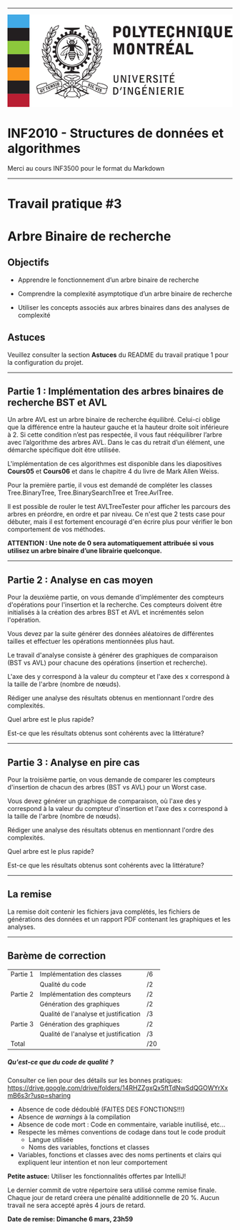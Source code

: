 ------------------------------------------------------------------------

![](resources/logo_poly.png)
<td><h1>INF2010 - Structures de données et algorithmes</h1></td>

Merci au cours INF3500 pour le format du Markdown

------------------------------------------------------------------------

Travail pratique \#3
====================

Arbre Binaire de recherche
=============================================================

Objectifs
---------
* Apprendre le fonctionnement d’un arbre binaire de recherche

* Comprendre la complexité asymptotique d’un arbre binaire de recherche

* Utiliser les concepts associés aux arbres binaires dans des analyses de complexité

Astuces
-------
Veuillez consulter la section **Astuces** du README du travail pratique 1 pour la configuration du projet.

------------------------------------------------------------------------

Partie 1 : Implémentation des arbres binaires de recherche BST et AVL
---------------
Un arbre AVL est un arbre binaire de recherche équilibré. Celui-ci oblige que la différence entre la hauteur gauche et la hauteur droite soit inférieure à 2. Si cette condition n’est pas respectée, il vous faut rééquilibrer l’arbre avec l’algorithme des arbres AVL. Dans le cas du retrait d’un élément, une démarche spécifique doit être utilisée.

L'implémentation de ces algorithmes est disponible dans les diapositives **Cours05** et **Cours06** et dans le chapitre 4 du livre de Mark Allen Weiss.

Pour la première partie, il vous est demandé de compléter les classes Tree.BinaryTree, Tree.BinarySearchTree et Tree.AvlTree.

Il est possible de rouler le test AVLTreeTester pour afficher les parcours des arbres en préordre, en ordre et par niveau. Ce n'est que 2 tests case pour débuter, mais il est fortement encouragé d'en écrire plus pour vérifier le bon comportement de vos méthodes.

**ATTENTION : Une note de 0 sera automatiquement attribuée si vous utilisez un arbre binaire d’une librairie quelconque.**

------------------------------------------------------------------------

Partie 2 : Analyse en cas moyen
---------------
Pour la deuxième partie, on vous demande d'implémenter des compteurs d'opérations pour l'insertion et la recherche. Ces compteurs doivent être initialisés à la création des arbres BST et AVL et incrémentés selon l'opération. 

Vous devez par la suite générer des données aléatoires de différentes tailles et effectuer les opérations mentionnées plus haut.

Le travail d'analyse consiste à générer des graphiques de comparaison (BST vs AVL) pour chacune des opérations (insertion et recherche).

L'axe des y correspond à la valeur du compteur et l'axe des x correspond à la taille de l'arbre (nombre de nœuds).

Rédiger une analyse des résultats obtenus en mentionnant l'ordre des complexités.

Quel arbre est le plus rapide? 

Est-ce que les résultats obtenus sont cohérents avec la littérature?

------------------------------------------------------------------------

Partie 3 : Analyse en pire cas
---------------
Pour la troisième partie, on vous demande de comparer les compteurs d'insertion de chacun des arbres (BST vs AVL) pour un Worst case.

Vous devez générer un graphique de comparaison, où l'axe des y correspond à la valeur du compteur d'insertion et l'axe des x correspond à la taille de l'arbre (nombre de nœuds).

Rédiger une analyse des résultats obtenus en mentionnant l'ordre des complexités.

Quel arbre est le plus rapide? 

Est-ce que les résultats obtenus sont cohérents avec la littérature?

------------------------------------------------------------------------

La remise
---------------
La remise doit contenir les fichiers java complétés, les fichiers de générations des données et un rapport PDF contenant les graphiques et les analyses.

------------------------------------------------------------------------

Barème de correction
--------------------

||||
|-----------------|------------------------------------------|-----|
| Partie 1        | Implémentation des classes               | /6  |
|                 | Qualité du code                          | /2  |
| Partie 2        | Implémentation des compteurs             | /2  |
|                 | Génération des graphiques                | /2  |
|                 | Qualité de l'analyse et justification    | /3  |
| Partie 3        | Génération des graphiques                | /2  |
|                 | Qualité de l'analyse et justification    | /3  |
| Total           |                                          | /20 |


##### Qu'est-ce que du code de qualité ?
Consulter ce lien pour des détails sur les bonnes pratiques: https://drive.google.com/drive/folders/14RHZZgxQx5ftTdNwSdQGOWYrXxmB6s3r?usp=sharing
* Absence de code dédoublé (FAITES DES FONCTIONS!!!)
* Absence de *warnings* à la compilation
* Absence de code mort : Code en commentaire, variable inutilisé, etc...
* Respecte les mêmes conventions de codage dans tout le code produit
  * Langue utilisée
  * Noms des variables, fonctions et classes
* Variables, fonctions et classes avec des noms pertinents et clairs qui expliquent leur intention et non leur comportement

**Petite astuce:** Utiliser les fonctionnalités offertes par IntelliJ!

Le dernier commit de votre répertoire sera utilisé comme remise finale. Chaque jour de retard créera une pénalité
additionnelle de 20 %. Aucun travail ne sera accepté après 4 jours de retard.

**Date de remise: Dimanche 6 mars, 23h59**

